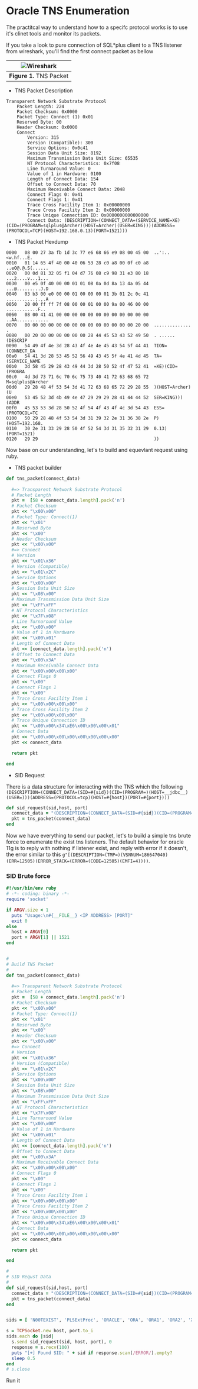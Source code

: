# Oracle TNS Enumeration

The practitcal way to understand how to a specifc protocol works is to use it's clinet tools and monitor its packets. 

If you take a look to pure connection of SQL*plus client to a TNS listener from wireshark, you'll find the first connect packet as bellow 

| ![Wireshark](oracle_tns_enum1.png) |
|:---------------:|
| **Figure 1.** TNS Packet  |

- TNS Packet Description 
```
Transparent Network Substrate Protocol
    Packet Length: 224
    Packet Checksum: 0x0000
    Packet Type: Connect (1) 0x01
    Reserved Byte: 00
    Header Checksum: 0x0000
    Connect
    	Version: 315
    	Version (Compatible): 300
    	Service Options: 0x0c41
    	Session Data Unit Size: 8192
    	Maximum Transmission Data Unit Size: 65535
    	NT Protocol Characteristics: 0x7f08
    	Line Turnaround Value: 0
    	Value of 1 in Hardware: 0100
    	Length of Connect Data: 154
    	Offset to Connect Data: 70
    	Maximum Receivable Connect Data: 2048
    	Connect Flags 0: 0x41
    	Connect Flags 1: 0x41
    	Trace Cross Facility Item 1: 0x00000000
    	Trace Cross Facility Item 2: 0x00000000
    	Trace Unique Connection ID: 0x0000000000000000
    	Connect Data: (DESCRIPTION=(CONNECT_DATA=(SERVICE_NAME=XE)(CID=(PROGRAM=sqlplus@Archer)(HOST=Archer)(USER=KING)))(ADDRESS=(PROTOCOL=TCP)(HOST=192.168.0.13)(PORT=1521)))
```


- TNS Packet Hexdump 
```
0000   08 00 27 3a fb 1d 3c 77 e6 68 66 e9 08 00 45 00  ..':..<w.hf...E.
0010   01 14 65 4f 40 00 40 06 53 28 c0 a8 00 0f c0 a8  ..eO@.@.S(......
0020   00 0d 81 32 05 f1 04 d7 76 08 c9 98 31 e3 80 18  ...2....v...1...
0030   00 e5 0f 40 00 00 01 01 08 0a 0d 8a 13 4a 05 44  ...@.........J.D
0040   03 b3 00 e0 00 00 01 00 00 00 01 3b 01 2c 0c 41  ...........;.,.A
0050   20 00 ff ff 7f 08 00 00 01 00 00 9a 00 46 00 00   ............F..
0060   08 00 41 41 00 00 00 00 00 00 00 00 00 00 00 00  ..AA............
0070   00 00 00 00 00 00 00 00 00 00 00 00 00 00 20 00  .............. .
0080   00 20 00 00 00 00 00 00 28 44 45 53 43 52 49 50  . ......(DESCRIP
0090   54 49 4f 4e 3d 28 43 4f 4e 4e 45 43 54 5f 44 41  TION=(CONNECT_DA
00a0   54 41 3d 28 53 45 52 56 49 43 45 5f 4e 41 4d 45  TA=(SERVICE_NAME
00b0   3d 58 45 29 28 43 49 44 3d 28 50 52 4f 47 52 41  =XE)(CID=(PROGRA
00c0   4d 3d 73 71 6c 70 6c 75 73 40 41 72 63 68 65 72  M=sqlplus@Archer
00d0   29 28 48 4f 53 54 3d 41 72 63 68 65 72 29 28 55  )(HOST=Archer)(U
00e0   53 45 52 3d 4b 49 4e 47 29 29 29 28 41 44 44 52  SER=KING)))(ADDR
00f0   45 53 53 3d 28 50 52 4f 54 4f 43 4f 4c 3d 54 43  ESS=(PROTOCOL=TC
0100   50 29 28 48 4f 53 54 3d 31 39 32 2e 31 36 38 2e  P)(HOST=192.168.
0110   30 2e 31 33 29 28 50 4f 52 54 3d 31 35 32 31 29  0.13)(PORT=1521)
0120   29 29                                            ))
```

Now base on our understanding, let's to build and equevlant request using ruby.

- TNS packet builder

```ruby
def tns_packet(connect_data)
  
  #=> Transparent Network Substrate Protocol
  # Packet Length
  pkt =  [58 + connect_data.length].pack('n')
  # Packet Checksum
  pkt << "\x00\x00"
  # Packet Type: Connect(1)
  pkt << "\x01"
  # Reserved Byte
  pkt << "\x00"
  # Header Checksum
  pkt << "\x00\x00"
  #=> Connect
  # Version
  pkt << "\x01\x36"
  # Version (Compatible)
  pkt << "\x01\x2C"
  # Service Options
  pkt << "\x00\x00"
  # Session Data Unit Size
  pkt << "\x08\x00"
  # Maximum Transmission Data Unit Size
  pkt << "\xFF\xFF"
  # NT Protocol Characteristics
  pkt << "\x7F\x08"
  # Line Turnaround Value
  pkt << "\x00\x00"
  # Value of 1 in Hardware
  pkt << "\x00\x01"
  # Length of Connect Data
  pkt << [connect_data.length].pack('n')
  # Offset to Connect Data
  pkt << "\x00\x3A"
  # Maximum Receivable Connect Data
  pkt << "\x00\x00\x00\x00"
  # Connect Flags 0
  pkt << "\x00"
  # Connect Flags 1
  pkt << "\x00"
  # Trace Cross Facility Item 1
  pkt << "\x00\x00\x00\x00"
  # Trace Cross Facility Item 2
  pkt << "\x00\x00\x00\x00"
  # Trace Unique Connection ID
  pkt << "\x00\x00\x34\xE6\x00\x00\x00\x01"
  # Connect Data
  pkt << "\x00\x00\x00\x00\x00\x00\x00\x00"
  pkt << connect_data

  return pkt

end
```

- SID Request 

There is a data structure for interacting with the TNS which the following `(DESCRIPTION=(CONNECT_DATA=(SID=#{sid})(CID=(PROGRAM=)(HOST=__jdbc__)(USER=)))(ADDRESS=(PROTOCOL=tcp)(HOST=#{host})(PORT=#{port})))`
```ruby
def sid_request(sid,host, port)
  connect_data = "(DESCRIPTION=(CONNECT_DATA=(SID=#{sid})(CID=(PROGRAM=)(HOST=__jdbc__)(USER=)))(ADDRESS=(PROTOCOL=tcp)(HOST=#{host})(PORT=#{port})))"
  pkt = tns_packet(connect_data)
end
```

Now we have everything to send our packet, let's to build a simple tns brute force to enumerate the exist tns listeners. The default behavior for oracle 11g is to reply with nothing if listener exist, and reply with error if it doesn't, the error similar to this `g"[(DESCRIPTION=(TMP=)(VSNNUM=186647040)(ERR=12505)(ERROR_STACK=(ERROR=(CODE=12505)(EMFI=4))))`.

### SID Brute force
```ruby
#!/usr/bin/env ruby
# -*- coding: binary -*-
require 'socket'

if ARGV.size < 1
  puts "Usage:\n#{__FILE__} <IP ADDRESS> [PORT]"
  exit 0
else
  host = ARGV[0]
  port = ARGV[1] || 1521
end


#
# Build TNS Packet
#
def tns_packet(connect_data)
  
  #=> Transparent Network Substrate Protocol
  # Packet Length
  pkt =  [58 + connect_data.length].pack('n')
  # Packet Checksum
  pkt << "\x00\x00"
  # Packet Type: Connect(1)
  pkt << "\x01"
  # Reserved Byte
  pkt << "\x00"
  # Header Checksum
  pkt << "\x00\x00"
  #=> Connect
  # Version
  pkt << "\x01\x36"
  # Version (Compatible)
  pkt << "\x01\x2C"
  # Service Options
  pkt << "\x00\x00"
  # Session Data Unit Size
  pkt << "\x08\x00"
  # Maximum Transmission Data Unit Size
  pkt << "\xFF\xFF"
  # NT Protocol Characteristics
  pkt << "\x7F\x08"
  # Line Turnaround Value
  pkt << "\x00\x00"
  # Value of 1 in Hardware
  pkt << "\x00\x01"
  # Length of Connect Data
  pkt << [connect_data.length].pack('n')
  # Offset to Connect Data
  pkt << "\x00\x3A"
  # Maximum Receivable Connect Data
  pkt << "\x00\x00\x00\x00"
  # Connect Flags 0
  pkt << "\x00"
  # Connect Flags 1
  pkt << "\x00"
  # Trace Cross Facility Item 1
  pkt << "\x00\x00\x00\x00"
  # Trace Cross Facility Item 2
  pkt << "\x00\x00\x00\x00"
  # Trace Unique Connection ID
  pkt << "\x00\x00\x34\xE6\x00\x00\x00\x01"
  # Connect Data
  pkt << "\x00\x00\x00\x00\x00\x00\x00\x00"
  pkt << connect_data

  return pkt

end

#
# SID Requst Data
#
def sid_request(sid,host, port)
  connect_data = "(DESCRIPTION=(CONNECT_DATA=(SID=#{sid})(CID=(PROGRAM=)(HOST=__jdbc__)(USER=)))(ADDRESS=(PROTOCOL=tcp)(HOST=#{host})(PORT=#{port})))"
  pkt = tns_packet(connect_data)
end


sids = [ 'N00TEXIST', 'PLSExtProc', 'ORACLE', 'ORA', 'ORA1', 'ORA2', 'XE', 'SOA', 'SOA1', 'SOA2', 'DBA1', 'DBA2' 'HR', 'HR1', 'HR2','SAP', 'TEST']

s = TCPSocket.new host, port.to_i
sids.each do |sid|
  s.send sid_request(sid, host, port), 0
  response = s.recv(100)
  puts "[+] Found SID: " + sid if response.scan(/ERROR/).empty?
  sleep 0.5
end
# s.close

```
Run it 
```

```







